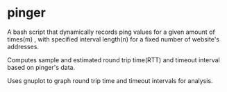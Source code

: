 # pinger
A bash script that dynamically records ping values for a given amount of times(m) , with  specified interval length(n) for a fixed number of website's addresses.   

Computes sample and estimated round trip time(RTT) and timeout interval based on pinger's data.  

Uses gnuplot to graph round trip time and timeout intervals for analysis.